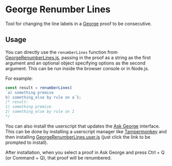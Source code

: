# George Renumber Lines

Tool for changing the line labels in a [George](https://student.cs.uwaterloo.ca/~se212/george/george-docs-1/index.html) proof to be consecutive.

## Usage

You can directly use the `renumberLines` function from [GeorgeRenumberLines.js](GeorgeRenumberLines.js), passing in the proof as a string as the first argument and an optional object specifying options as the second argument. This can be run inside the browser console or in Node.js.

For example:

```js
const result = renumberLines(
`a) something premise
b) something_else by rule on a`);
/* result:
1) something premise
2) something_else by rule on 1
*/
```

You can also install the userscript that updates the [Ask George](https://student.cs.uwaterloo.ca/~se212/george/ask-george/) interface. This can be done by installing a userscript manager like [Tampermonkey](https://www.tampermonkey.net/) and then installing [GeorgeRenumberLines.user.js](https://github.com/w4zEl/GeorgeRenumberLines/raw/master/GeorgeRenumberLines.user.js) (just click the link to be prompted to install).

After installation, when you select a proof in Ask George and press Ctrl + Q (or Command + Q), that proof will be renumbered.
